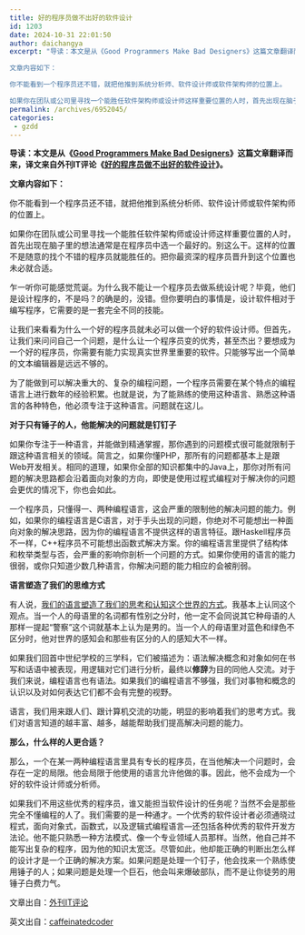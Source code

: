 ```yaml
---
title: 好的程序员做不出好的软件设计
id: 1203
date: 2024-10-31 22:01:50
author: daichangya
excerpt: "导读：本文是从《Good Programmers Make Bad Designers》这篇文章翻译而来，译文来自外刊IT评论《好的程序员做不出好的软件设计》。

文章内容如下：

你不能看到一个程序员还不错，就把他推到系统分析师、软件设计师或软件架构师的位置上。

如果你在团队或公司里寻找一个能胜任软件架构师或设计师这样重要位置的人时，首先出现在脑子里的想法通常是在程序员中选一个最好"
permalink: /archives/6952045/
categories:
 - gzdd
---
```




**导读：本文是从《**[**Good Programmers Make Bad Designers**](http://www.caffeinatedcoder.com/guest-post-good-programmers-make-bad-designers/)**》这篇文章翻译而来，译文来自外刊IT评论《**[**好的程序员做不出好的软件设计**](http://www.aqee.net/good-programmers-make-bad-designers/)**》。**


**文章内容如下：**


你不能看到一个程序员还不错，就把他推到系统分析师、软件设计师或软件架构师的位置上。


如果你在团队或公司里寻找一个能胜任软件架构师或设计师这样重要位置的人时，首先出现在脑子里的想法通常是在程序员中选一个最好的。别这么干。这样的位置不是随意的找个不错的程序员就能胜任的。把你最资深的程序员晋升到这个位置也未必就合适。


乍一听你可能感觉荒诞。为什么我不能让一个程序员去做系统设计呢？毕竟，他们是设计程序的，不是吗？的确是的，没错。但你要明白的事情是，设计软件相对于编写程序，它需要的是一套完全不同的技能。


让我们来看看为什么一个好的程序员就未必可以做一个好的软件设计师。但首先，让我们来问问自己一个问题，是什么让一个程序员变的优秀，甚至杰出？要想成为一个好的程序员，你需要有能力实现真实世界里重要的软件。只能够写出一个简单的文本编辑器是远远不够的。


为了能做到可以解决重大的、复杂的编程问题，一个程序员需要在某个特点的编程语言上进行数年的经验积累。也就是说，为了能熟练的使用这种语言、熟悉这种语言的各种特色，他必须专注于这种语言。问题就在这儿。


**对于只有锤子的人，他能解决的问题就是钉钉子**


如果你专注于一种语言，并能做到精通掌握，那你遇到的问题模式很可能就限制于跟这种语言相关的领域。简言之，如果你懂PHP，那所有的问题都基本上是跟Web开发相关。相同的道理，如果你全部的知识都集中的Java上，那你对所有问题的解决思路都会沿着面向对象的方向，即使是使用过程式编程对于解决你的问题会更优的情况下，你也会如此。


一个程序员，只懂得一、两种编程语言，这会严重的限制他的解决问题的能力。例如，如果你的编程语言是C语言，对于手头出现的问题，你绝对不可能想出一种面向对象的解决思路，因为你的编程语言不提供这样的语言特征。跟Haskell程序员不一样，C&#43;&#43;程序员不可能想出函数式解决方案。你的编程语言里提供了结构体和枚举类型与否，会严重的影响你剖析一个问题的方式。如果你使用的语言的能力很弱，或你只知道少数几种语言，你解决问题的能力相应的会被削弱。


**语言塑造了我们的思维方式**


有人说，[我们的语言塑造了我们的思考和认知这个世界的方式](http://www.nytimes.com/2010/08/29/magazine/29language-t.html)。我基本上认同这个观点。当一个人的母语里的名词都有性别之分时，他一定不会同说其它种母语的人那样一提起“警察”这个词就基本上认为是男的。当一个人的母语里对蓝色和绿色不区分时，他对世界的感知会和那些有区分的人的感知大不一样。


如果我们回首中世纪学校的三学科，它们被描述为：语法解决概念和对象如何在书写和话语中被表现，用逻辑对它们进行分析，最终以**修辞**为目的同他人交流。对于我们来说，编程语言也有语法。如果我们的编程语言不够强，我们对事物和概念的认识以及对如何表达它们都不会有完整的视野。


语言，我们用来跟人们、跟计算机交流的功能，明显的影响着我们的思考方式。我们对语言知道的越丰富、越多，越能帮助我们提高解决问题的能力。


**那么，什么样的人更合适？**


那么，一个在某一两种编程语言里具有专长的程序员，在当他解决一个问题时，会存在一定的局限。他会局限于他使用的语言允许他做的事。因此，他不会成为一个好的软件设计师或分析师。


如果我们不用这些优秀的程序员，谁又能担当软件设计的任务呢？当然不会是那些完全不懂编程的人了。我们需要的是一种通才。一个优秀的软件设计者必须通晓过程式，面向对象式，函数式，以及逻辑式编程语言—还包括各种优秀的软件开发方法论。他不能只熟悉一种方法模式、像一个专业领域人员那样。当然，他自己并不能写出复杂的程序，因为他的知识太宽泛。尽管如此，他却能正确的判断出怎么样的设计才是一个正确的解决方案。如果问题是处理一个钉子，他会找来一个熟练使用锤子的人；如果问题是处理一个巨石，他会叫来爆破部队，而不是让你徒劳的用锤子白费力气。


文章出自：[外刊IT评论](http://www.aqee.net/good-programmers-make-bad-designers/)


英文出自：[caffeinatedcoder](http://www.caffeinatedcoder.com/guest-post-good-programmers-make-bad-designers/)
